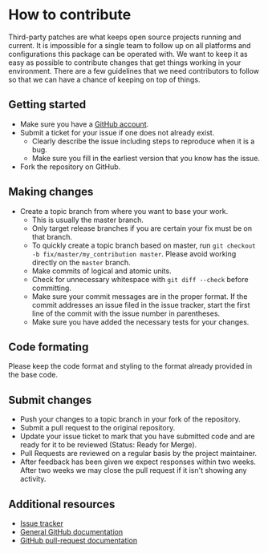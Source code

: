 # How to contribute
Third-party patches are what keeps open source projects running and current. It is impossible for a single team to follow up on all platforms and configurations this package can be operated with. We want to keep it as easy as possible to contribute changes that get things working in your environment. There are a few guidelines that we need contributors to follow so that we can have a chance of keeping on top of things.

## Getting started
* Make sure you have a [GitHub account](https://github.com/signup/free).
* Submit a ticket for your issue if one does not already exist.
	* Clearly describe the issue including steps to reproduce when it is a bug.
	* Make sure you fill in the earliest version that you know has the issue.
* Fork the repository on GitHub.

## Making changes
* Create a topic branch from where you want to base your work.
	* This is usually the master branch.
	* Only target release branches if you are certain your fix must be on that branch.
	* To quickly create a topic branch based on master, run `git checkout -b fix/master/my_contribution master`. Please avoid working directly on the `master` branch.
	* Make commits of logical and atomic units.
	* Check for unnecessary whitespace with `git diff --check` before committing.
	* Make sure your commit messages are in the proper format. If the commit addresses an issue filed in the issue tracker, start the first line of the commit with the issue number in parentheses.
	* Make sure you have added the necessary tests for your changes.

## Code formating
Please keep the code format and styling to the format already provided in the base code.

## Submit changes
* Push your changes to a topic branch in your fork of the repository.
* Submit a pull request to the original repository.
* Update your issue ticket to mark that you have submitted code and are ready for it to be reviewed (Status: Ready for Merge).
* Pull Requests are reviewed on a regular basis by the project maintainer.
* After feedback has been given we expect responses within two weeks. After two weeks we may close the pull request if it isn't showing any activity.

## Additional resources
* [Issue tracker](https://github.com/brians-open-source-stuff/no-reaction/issues)
* [General GitHub documentation](https://help.github.com/)
* [GitHub pull-request documentation](https://help.github.com/articles/creating-a-pull-request/)